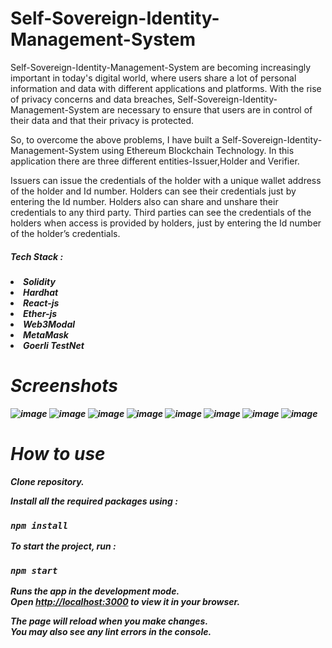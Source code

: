 # Self-Sovereign-Identity-Management-System
Self-Sovereign-Identity-Management-System are becoming increasingly important in today's digital world, where
users share a lot of personal information and data with different applications and platforms. With
the rise of privacy concerns and data breaches, Self-Sovereign-Identity-Management-System are necessary to
ensure that users are in control of their data and that their privacy is protected.

So, to overcome the above problems, I have built a Self-Sovereign-Identity-Management-System using Ethereum
Blockchain Technology. In this application there are three different entities-Issuer,Holder and
Verifier.

Issuers can issue the credentials of the holder with a unique wallet address of the holder and Id
number. Holders can see their credentials just by entering the Id number. Holders also can share
and unshare their credentials to any third party. Third parties can see the credentials of the
holders when access is provided by holders, just by entering the Id number of the holder’s
credentials.
<h5>Tech Stack :<h5> 
<li>Solidity
<li>Hardhat
<li>React-js
<li>Ether-js
<li>Web3Modal
<li>MetaMask
<li>Goerli TestNet

# Screenshots
 ![image](https://user-images.githubusercontent.com/86039147/232225704-799dc01b-da1f-45fd-99ad-18e7e396068a.png)
![image](https://user-images.githubusercontent.com/86039147/229305459-8859e086-36cd-48a1-8bc2-6f9228639426.png)
![image](https://user-images.githubusercontent.com/86039147/229305537-838cdcf6-a3af-47c2-8cb8-e4ae0fc7f134.png)
![image](https://user-images.githubusercontent.com/86039147/229305605-aece9ea7-759d-450b-b5e3-bc1f6f7cafce.png)
![image](https://user-images.githubusercontent.com/86039147/229305638-b6cc87a7-5a84-48e2-bf81-b183717b9b58.png)
![image](https://user-images.githubusercontent.com/86039147/229305757-364f6453-5009-46c6-974c-a2cc5a8b018e.png)
![image](https://user-images.githubusercontent.com/86039147/229305906-adae492f-2911-4334-9225-1a6522db022e.png)
![image](https://user-images.githubusercontent.com/86039147/229305970-b2d7261d-901d-46db-a253-5d77b7a0bad1.png)




# How to use

Clone repository.

Install all the required packages using :

### `npm install`
  
To start the project, run :

### `npm start`
  
Runs the app in the development mode.\
Open [http://localhost:3000](http://localhost:3000) to view it in your browser.

The page will reload when you make changes.\
You may also see any lint errors in the console.
